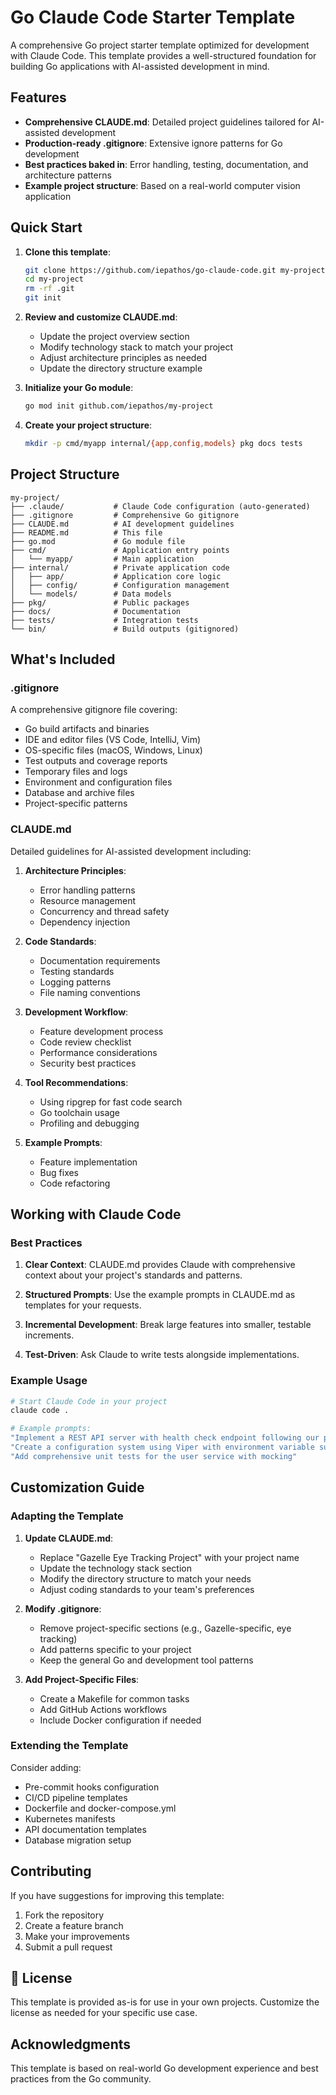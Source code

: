 # Go Claude Code Starter Template

A comprehensive Go project starter template optimized for development with Claude Code. This template provides a well-structured foundation for building Go applications with AI-assisted development in mind.

## Features

- **Comprehensive CLAUDE.md**: Detailed project guidelines tailored for AI-assisted development
- **Production-ready .gitignore**: Extensive ignore patterns for Go development
- **Best practices baked in**: Error handling, testing, documentation, and architecture patterns
- **Example project structure**: Based on a real-world computer vision application

## Quick Start

1. **Clone this template**:
   ```bash
   git clone https://github.com/iepathos/go-claude-code.git my-project
   cd my-project
   rm -rf .git
   git init
   ```

2. **Review and customize CLAUDE.md**:
   - Update the project overview section
   - Modify technology stack to match your project
   - Adjust architecture principles as needed
   - Update the directory structure example

3. **Initialize your Go module**:
   ```bash
   go mod init github.com/iepathos/my-project
   ```

4. **Create your project structure**:
   ```bash
   mkdir -p cmd/myapp internal/{app,config,models} pkg docs tests
   ```

## Project Structure

```
my-project/
├── .claude/           # Claude Code configuration (auto-generated)
├── .gitignore         # Comprehensive Go gitignore
├── CLAUDE.md          # AI development guidelines
├── README.md          # This file
├── go.mod             # Go module file
├── cmd/               # Application entry points
│   └── myapp/         # Main application
├── internal/          # Private application code
│   ├── app/           # Application core logic
│   ├── config/        # Configuration management
│   └── models/        # Data models
├── pkg/               # Public packages
├── docs/              # Documentation
├── tests/             # Integration tests
└── bin/               # Build outputs (gitignored)
```

## What's Included

### .gitignore

A comprehensive gitignore file covering:
- Go build artifacts and binaries
- IDE and editor files (VS Code, IntelliJ, Vim)
- OS-specific files (macOS, Windows, Linux)
- Test outputs and coverage reports
- Temporary files and logs
- Environment and configuration files
- Database and archive files
- Project-specific patterns

### CLAUDE.md

Detailed guidelines for AI-assisted development including:

1. **Architecture Principles**:
   - Error handling patterns
   - Resource management
   - Concurrency and thread safety
   - Dependency injection

2. **Code Standards**:
   - Documentation requirements
   - Testing standards
   - Logging patterns
   - File naming conventions

3. **Development Workflow**:
   - Feature development process
   - Code review checklist
   - Performance considerations
   - Security best practices

4. **Tool Recommendations**:
   - Using ripgrep for fast code search
   - Go toolchain usage
   - Profiling and debugging

5. **Example Prompts**:
   - Feature implementation
   - Bug fixes
   - Code refactoring

## Working with Claude Code

### Best Practices

1. **Clear Context**: CLAUDE.md provides Claude with comprehensive context about your project's standards and patterns.

2. **Structured Prompts**: Use the example prompts in CLAUDE.md as templates for your requests.

3. **Incremental Development**: Break large features into smaller, testable increments.

4. **Test-Driven**: Ask Claude to write tests alongside implementations.

### Example Usage

```bash
# Start Claude Code in your project
claude code .

# Example prompts:
"Implement a REST API server with health check endpoint following our project standards"
"Create a configuration system using Viper with environment variable support"
"Add comprehensive unit tests for the user service with mocking"
```

## Customization Guide

### Adapting the Template

1. **Update CLAUDE.md**:
   - Replace "Gazelle Eye Tracking Project" with your project name
   - Update the technology stack section
   - Modify the directory structure to match your needs
   - Adjust coding standards to your team's preferences

2. **Modify .gitignore**:
   - Remove project-specific sections (e.g., Gazelle-specific, eye tracking)
   - Add patterns specific to your project
   - Keep the general Go and development tool patterns

3. **Add Project-Specific Files**:
   - Create a Makefile for common tasks
   - Add GitHub Actions workflows
   - Include Docker configuration if needed

### Extending the Template

Consider adding:
- Pre-commit hooks configuration
- CI/CD pipeline templates
- Dockerfile and docker-compose.yml
- Kubernetes manifests
- API documentation templates
- Database migration setup

## Contributing

If you have suggestions for improving this template:

1. Fork the repository
2. Create a feature branch
3. Make your improvements
4. Submit a pull request

## 📝 License

This template is provided as-is for use in your own projects. Customize the license as needed for your specific use case.

## Acknowledgments

This template is based on real-world Go development experience and best practices from the Go community.